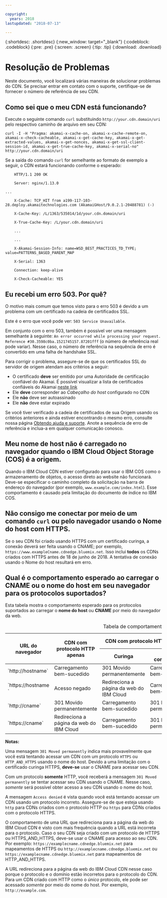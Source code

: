 ```yaml
---

copyright:
  years: 2018
lastupdated: "2018-07-13"

---
```


{:shortdesc: .shortdesc}
{:new_window: target="_blank"}
{:codeblock: .codeblock}
{:pre: .pre}
{:screen: .screen}
{:tip: .tip}
{:download: .download}

# Resolução de Problemas

Neste documento, você localizará várias maneiras de solucionar problemas do CDN. Se precisar entrar em contato com o suporte, certifique-se de fornecer o número de referência de seu CDN.

## Como sei que o meu CDN está funcionando?
Execute o seguinte comando `curl` substituindo `http://your.cdn.domain/uri` pelo respectivo caminho de arquivo em seu CDN:

`curl -I -H "Pragma: akamai-x-cache-on, akamai-x-cache-remote-on, akamai-x-check-cacheable, akamai-x-get-cache-key, akamai-x-get-extracted-values, akamai-x-get-nonces, akamai-x-get-ssl-client-session-id, akamai-x-get-true-cache-key, akamai-x-serial-no" http://your.cdn.domain/uri`

Se a saída do comando `curl` for semelhante ao formato de exemplo a seguir, o CDN estará funcionando conforme o esperado:

```
    HTTP/1.1 200 OK

    Server: nginx/1.13.0

...

    X-Cache: TCP_HIT from a199-117-103-28.deploy.akamaitechnologies.com (AkamaiGHost/9.0.2.1-20488781) (-)

    X-Cache-Key: /L/1363/535014/1d/your.cdn.domain/uri

    X-True-Cache-Key: /L/your.cdn.domain/uri

    ...

    ...

    X-Akamai-Session-Info: name=WSD_BEST_PRACTICES_TD_TYPE; value=PATTERNS_BASED_PARENT_MAP

    X-Serial: 1363

    Connection: keep-alive

    X-Check-Cacheable: YES
```

## Eu recebi um erro 503. Por quê?

O motivo mais comum que temos visto para o erro 503 é devido a um problema com um certificado na cadeia de certificados SSL.

Este é o erro que você pode ver: `503 Service Unavailable`.  

Em conjunto com o erro 503, também é possível ver uma mensagem semelhante à seguinte: `An error occurred while processing your request. Reference #30.3598c0ba.1521745157.87201fff` (o número de referência real pode variar). Nesse caso, o número de referência na sequência de erro é convertido em uma falha de handshake SSL.

Para corrigir o problema, assegure-se de que os certificados SSL do servidor de origem atendam aos critérios a seguir:
  * O certificado **deve** ser emitido por uma Autoridade de certificação confiável do Akamai. É possível visualizar a lista de certificados confiáveis do Akamai [neste link](https://community.akamai.com/docs/DOC-4447-ssltls-certificate-chains-for-akamai-managed-certificates)
  * Ele **deve** corresponder ao *Cabeçalho do host* configurado no CDN
  * Ele **não** deve ser autoassinado
  * Ele **não** deve estar expirado

Se você tiver verificado a cadeia de certificados de sua Origem usando os critérios anteriores e ainda estiver encontrando o mesmo erro, consulte nossa página [Obtendo ajuda e suporte](getting-help.html#gettinghelp). Anote a sequência de erro de referência e inclua-a em qualquer comunicação conosco.

## Meu nome de host não é carregado no navegador quando o IBM Cloud Object Storage (COS) é a origem.

Quando o IBM Cloud CDN estiver configurado para usar o IBM COS como o armazenamento de objetos, o acesso direto ao website não funcionará. Deve-se especificar o caminho completo da solicitação na barra de endereço do navegador (por exemplo, `www.example.com/index.html`). Esse comportamento é causado pela limitação do documento de índice no IBM COS.

## Não consigo me conectar por meio de um comando `curl` ou pelo navegador usando o Nome do host com HTTPS.

Se o seu CDN foi criado usando HTTPS com um certificado curinga, a conexão deverá ser feita usando o CNAME; por exemplo, `https://www.exampleCname.cdnedge.bluemix.net`. Isso inclui **todos** os CDNs criados com HTTPS antes de 18 de junho de 2018. A tentativa de conexão usando o Nome do host resultará em erro.

## Qual é o comportamento esperado ao carregar o CNAME ou o nome do host em seu navegador para os protocolos suportados?

Esta tabela mostra o comportamento esperado para os protocolos suportados ao carregar o **nome do host** ou **CNAME** por meio do navegador da web.

<table>
<caption caption-side=“top”>Tabela de comportamentos esperados</caption>
<thead>
<tr>
<th rowspan=2 scope="col">URL do navegador</th>
<th rowspan=2 scope="col">CDN com protocolo HTTP apenas</th>
<th colspan=2 scope="col">CDN com protocolo HTTPS apenas</th>
<th colspan=2 scope="col">CDN com ambos os protocolos, HTTP e HTTPS</th>
</tr>
<tr>
<th scope="col"> Curinga </th>
<th scope="col"> SAN compartilhada </th>
<th scope="col"> Curinga </th>
<th scope="col"> SAN compartilhada </th>
</tr>
</thead>
<tbody>
<tr>
<td> `http://hostname` </td>
<td> Carregamento bem-sucedido </td>
<td> 301 Movido permanentemente </td>
<td> Carregamento bem-sucedido </td>
<td> 301 Movido permanentemente </td>
<td> Carregamento bem-sucedido </td>
</tr>
<tr>
<td> `https://hostname `</td>
<td> Acesso negado </td>
<td> Redireciona a página da web do IBM Cloud </td>
<td> Carregamento bem-sucedido </td>
<td> Redireciona a página da web do IBM Cloud </td>
<td> Carregamento bem-sucedido </td>
</tr>
<tr>
		<td> `http://cname` </td>
		<td> 301 Movido permanentemente </td>
		<td> Carregamento bem-sucedido </td>
		<td> 301 Movido permanentemente </td>
		<td> Carregamento bem-sucedido </td>
		<td> 301 Movido permanentemente </td>
</tr>
<tr>
		<td> `https://cname` </td>
		<td> Redireciona a página da web do IBM Cloud </td>
		<td> Carregamento bem-sucedido </td>
		<td> 301 Movido permanentemente </td>
		<td> Carregamento bem-sucedido </td>
		<td> Redireciona a página da web do IBM Cloud </td>
</tr>
</tbody>
</table>

**Notas:**

Uma mensagem `301 Moved permanently` indica mais provavelmente que você está tentando acessar um CDN com um protocolo `HTTPS` ou `HTTP_AND_HTTPS` usando o nome do host. Devido a uma limitação com o certificado curinga HTTPS, **deve-se** usar o CNAME para acessar seu CDN.

Com um protocolo **somente** HTTP, você receberá a mensagem `301 Moved permanently` se tentar acessar seu CDN usando o CNAME. Nesse caso, _somente_ será possível obter acesso a seu CDN usando o nome do host.

A mensagem `Access denied` é vista quando você está tentando acessar um CDN usando um protocolo incorreto. Assegure-se de que esteja usando `http` para CDNs criados com o protocolo HTTP ou `https` para CDNs criados com o protocolo HTTPS.

O comportamento de uma URL que redireciona para a página da web do IBM Cloud CDN é visto com mais frequência quando a URL está incorreta para o protocolo. Caso o seu CDN seja criado com um protocolo de HTTPS ou HTTPS_AND_HTTPS, deve-se usar o CNAME para acesso ao seu CDN. Por exemplo: `https://examplecname.cdnedge.bluemix.net` para mapeamentos de HTTPS ou `http://examplecname.cdnedge.bluemix.net` ou `https://examplecname.cdnedge.bluemix.net` para mapeamentos de HTTP_AND_HTTPS.

A URL redireciona para a página da web do IBM Cloud CDN nesse caso porque o protocolo e o domínio estão incorretos para o protocolo do CDN. Para um CDN criado com HTTP como o _único_ protocolo, ele pode ser acessado _somente_ por meio do nome do host. Por exemplo, `http://example.com`.
